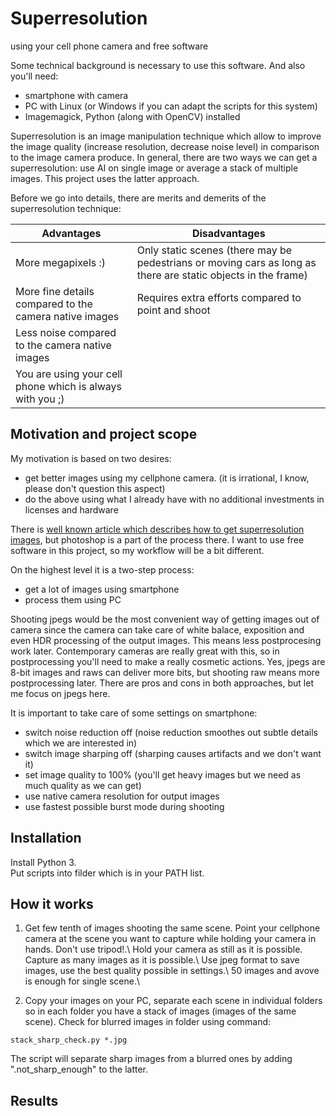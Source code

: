 # Superresolution
using your cell phone camera and free software

Some technical background is necessary to use this software. And also you'll need:
* smartphone with camera
* PC with Linux (or Windows if you can adapt the scripts for this system)
* Imagemagick, Python (along with OpenCV) installed

Superresolution is an image manipulation technique which allow to improve the image quality (increase resolution, decrease noise level) in comparison to the image camera produce. In general, there are two ways we can get a superresolution: use AI on single image or average a stack of multiple images. This project uses the latter approach.

Before we go into details, there are merits and demerits of the superresolution technique:

| Advantages | Disadvantages |
| ----------- | ----------- |
| More megapixels :) | Only static scenes (there may be pedestrians or moving cars as long as there are static objects in the frame) |
| More fine details compared to the camera native images | Requires extra efforts compared to point and shoot | 
| Less noise compared to the camera native images | |
| You are using your cell phone which is always with you ;) ||

## Motivation and project scope

My motivation is based on two desires:
* get better images using my cellphone camera. (it is irrational, I know, please don't question this aspect)
* do the above using what I already have with no additional investments in licenses and hardware

There is [well known article which describes how to get superresolution images](https://petapixel.com/2015/02/21/a-practical-guide-to-creating-superresolution-photos-with-photoshop/), but photoshop is a part of the process there. I want to use free software in this project, so my workflow will be a bit different.

On the highest level it is a two-step process:
* get a lot of images using smartphone
* process them using PC

Shooting jpegs would be the most convenient way of getting images out of camera since the camera can take care of white balace, exposition and even HDR processing of the output images. This means less postprocesing work later. Contemporary cameras are really great with this, so in postprocessing you'll need to make a really cosmetic actions. Yes, jpegs are 8-bit images and raws can deliver more bits, but shooting raw means more postprocessing later. There are pros and cons in both approaches, but let me focus on jpegs here.

It is important to take care of some settings on smartphone:
* switch noise reduction off (noise reduction smoothes out subtle details which we are interested in)
* switch image sharping off (sharping causes artifacts and we don't want it)
* set image quality to 100% (you'll get heavy images but we need as much quality as we can get)
* use native camera resolution for output images
* use fastest possible burst mode during shooting

## Installation

Install Python 3.\
Put scripts into filder which is in your PATH list.

## How it works

1. Get few tenth of images shooting the same scene.
Point your cellphone camera at the scene you want to capture while holding your camera in hands. Don't use tripod!.\ Hold your camera as still as it is possible.\
Capture as many images as it is possible.\ Use jpeg format to save images, use the best quality possible in settings.\ 50 images and avove is enough for single scene.\

2. Copy your images on your PC, separate each scene in individual folders so in each folder you have a stack of images (images of the same scene). Check for blurred images in folder using command:
```
stack_sharp_check.py *.jpg
```
The script will separate sharp images from a blurred ones by adding ".not_sharp_enough" to the latter.


## Results
